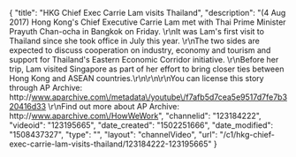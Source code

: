 {
    "title": "HKG Chief Exec Carrie Lam visits Thailand",
    "description": "(4 Aug 2017) Hong Kong's Chief Executive Carrie Lam met with Thai Prime Minister Prayuth Chan-ocha in Bangkok on Friday. \r\nIt was Lam's first visit to Thailand since she took office in July this year.  \r\nThe two sides are expected to discuss cooperation on industry, economy and tourism and support for Thailand's Eastern Economic Corridor initiative. \r\nBefore her trip, Lam visited Singapore as part of her effort to bring closer ties between Hong Kong and ASEAN countries.\r\n\r\n\r\nYou can license this story through AP Archive: http:\/\/www.aparchive.com\/metadata\/youtube\/f7afb5d7cea5e9517d7fe7b320416d33 \r\nFind out more about AP Archive: http:\/\/www.aparchive.com\/HowWeWork",
    "channelid": "123184222",
    "videoid": "123195665",
    "date_created": "1502251666",
    "date_modified": "1508437327",
    "type": "",
    "layout": "channelVideo",
    "url": "\/c1\/hkg-chief-exec-carrie-lam-visits-thailand\/123184222-123195665"
}